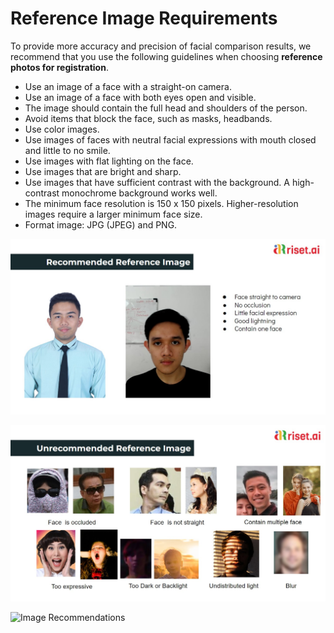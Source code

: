 # Reference Image Requirements



To provide more accuracy and precision of facial comparison results, we recommend that you use the following guidelines when choosing **reference photos for registration**.

* Use an image of a face with a straight-on camera.
* Use an image of a face with both eyes open and visible.
* The image should contain the full head and shoulders of the person.
* Avoid items that block the face, such as masks, headbands.
* Use color images.
* Use images of faces with neutral facial expressions with mouth closed and little to no smile.
* Use images with flat lighting on the face.
* Use images that are bright and sharp.
* Use images that have sufficient contrast with the background. A high-contrast monochrome background works well.
* The minimum face resolution is 150 x 150 pixels. Higher-resolution images require a larger minimum face size.
* Format image: JPG (JPEG) and PNG.

![Recommended Reference Image](<../.gitbook/assets/Reccomended Reference.jpg>)

![Unrecommended Reference Image](<../.gitbook/assets/Unreccomended Reference.jpg>)

![Image Recommendations](../.gitbook/assets/image-res.png)

